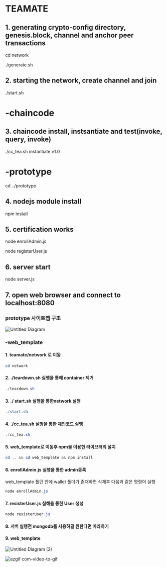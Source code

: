 # TEAMATE





## 1. generating crypto-config directory, genesis.block, channel and anchor peer transactions

cd network

./generate.sh

## 2. starting the network, create channel and join 

./start.sh

# -chaincode

## 3. chaincode install, instsantiate and test(invoke, query, invoke)

./cc_tea.sh instantiate v1.0

# -prototype

cd ../prototype

## 4. nodejs module install

npm install

## 5. certification works

node enrollAdmin.js

node registerUser.js

## 6. server start

node server.js

## 7. open web browser and connect to localhost:8080

### prototype 사이트맵 구조

![Untitled Diagram](https://user-images.githubusercontent.com/44858733/89749936-ce8e3600-db04-11ea-9fdb-5edc3ed91bb1.png)

### -web_template

#### 1. teamate/network 로 이동

```powershell
cd network
```

#### 2. ./teardown.sh 실행을 통해 container 제거

```powershell
./teardown.sh
```

#### 3.  ./ start.sh 실행을 통한network 실행

```powershell
./start.sh
```

#### 4. ./cc_tea.sh 실행을 통한 체인코드 실행

```powershell
./cc_tea.sh
```

#### 5.  web_template로 이동후 npm을 이용한 라이브러리 설치

```powershell
cd .. && cd web_template && npm install
```

#### 6. enrollAdmin.js 실행을 통한 admin등록

web_template 폴던 안에 wallet 폴더가 존재하면 삭제후 다음과 같은 명령어 실행

```powershell
node enrollAdmin.js
```

#### 7. resisterUser.js 실해을 통한 User 생성

```powershell
node resisterUser.js
```

#### 8.  서버 실행전 mongodb를 사용하길 원한다면 따라하기





#### 9.  web_template 

![Untitled Diagram (2)](https://user-images.githubusercontent.com/44858733/89754031-45332f80-db15-11ea-946f-a1d686370d5d.png)

![ezgif com-video-to-gif](https://user-images.githubusercontent.com/44858733/89754691-d3101a00-db17-11ea-9d54-00dd044ed774.gif)
